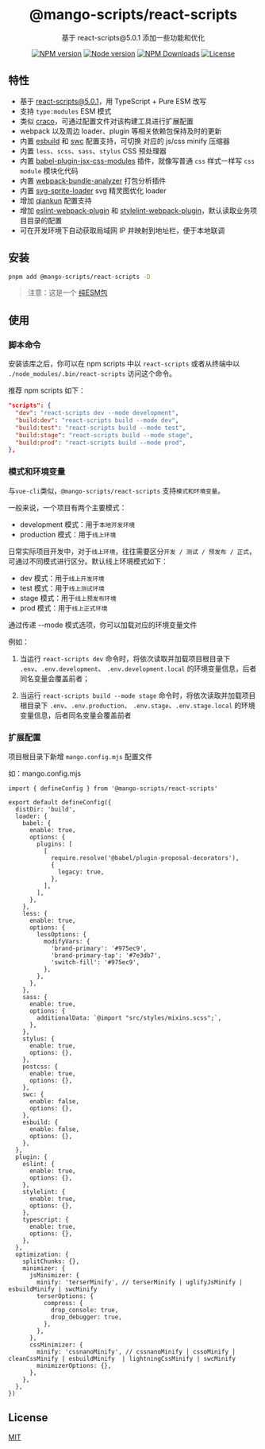 <h1 align="center">
@mango-scripts/react-scripts
</h1>
<p align="center">
基于 react-scripts@5.0.1 添加一些功能和优化
<p>
<p align="center">
<a href="https://www.npmjs.com/package/@mango-scripts/react-scripts" target="__blank" rel="noopener noreferrer"><img src="https://img.shields.io/npm/v/@mango-scripts/react-scripts?label=" alt="NPM version"></a>
<a href="https://www.npmjs.com/package/@mango-scripts/react-scripts" target="__blank" rel="noopener noreferrer"><img src="https://img.shields.io/node/v/@mango-scripts/react-scripts" alt="Node version"></a>
<a href="https://www.npmjs.com/package/@mango-scripts/react-scripts" target="__blank" rel="noopener noreferrer"><img alt="NPM Downloads" src="https://img.shields.io/npm/dt/@mango-scripts/react-scripts"></a>
<a href="./LICENSE" target="__blank" rel="noopener noreferrer"><img alt="License" src="https://img.shields.io/github/license/Albertlin0923/mango-scripts"></a>
</p>

## 特性

- 基于 [react-scripts@5.0.1](https://github.com/facebook/create-react-app/tree/main/packages/react-scripts)，用 TypeScript + Pure ESM 改写
- 支持 `type:modules` ESM 模式
- 类似 [craco](https://github.com/dilanx/craco)，可通过配置文件对该构建工具进行扩展配置
- webpack 以及周边 loader、plugin 等相关依赖包保持及时的更新
- 内置 [esbuild](https://github.com/evanw/esbuild) 和 [swc](https://github.com/swc-project/swc) 配置支持，可切换 对应的 js/css minify 压缩器
- 内置 `less`、`scss`、`sass`、`stylus` CSS 预处理器
- 内置 [babel-plugin-jsx-css-modules](https://github.com/CJY0208/babel-plugin-jsx-css-modules) 插件，就像写普通 `css` 样式一样写 `css module` 模块化代码
- 内置 [webpack-bundle-analyzer](https://github.com/webpack-contrib/webpack-bundle-analyzer) 打包分析插件
- 内置 [svg-sprite-loader](https://github.com/JetBrains/svg-sprite-loader) svg 精灵图优化 loader
- 增加 [qiankun](https://github.com/umijs/qiankun) 配置支持
- 增加 [eslint-webpack-plugin](https://github.com/webpack-contrib/eslint-webpack-plugin) 和 [stylelint-webpack-plugin](https://github.com/webpack-contrib/stylelint-webpack-plugin)，默认读取业务项目目录的配置
- 可在开发环境下自动获取局域网 IP 并映射到地址栏，便于本地联调

## 安装

```bash
pnpm add @mango-scripts/react-scripts -D
```

> 注意：这是一个 [纯ESM包](https://gist.github.com/sindresorhus/a39789f98801d908bbc7ff3ecc99d99c#pure-esm-package)

## 使用

### 脚本命令

安装该库之后，你可以在 npm scripts 中以 `react-scripts` 或者从终端中以 `./node_modules/.bin/react-scripts` 访问这个命令。

推荐 npm scripts 如下：

```json
"scripts": {
  "dev": "react-scripts dev --mode development",
  "build:dev": "react-scripts build --mode dev",
  "build:test": "react-scripts build --mode test",
  "build:stage": "react-scripts build --mode stage",
  "build:prod": "react-scripts build --mode prod",
},
```

### 模式和环境变量

与`vue-cli`类似，`@mango-scripts/react-scripts` 支持`模式和环境变量`。

一般来说，一个项目有两个主要模式：

- development 模式：用于`本地开发环境`
- production 模式：用于`线上环境`

日常实际项目开发中，对于`线上环境`，往往需要区分`开发 / 测试 / 预发布 / 正式`，可通过不同模式进行区分。默认线上环境模式如下：

- dev 模式：用于`线上开发环境`
- test 模式：用于`线上测试环境`
- stage 模式：用于`线上预发布环境`
- prod 模式：用于`线上正式环境`

通过传递 --mode 模式选项，你可以加载对应的环境变量文件

例如：

1. 当运行 `react-scripts dev` 命令时，将依次读取并加载项目根目录下 `.env`、`.env.development`、 `.env.development.local` 的环境变量信息，后者同名变量会覆盖前者；

2. 当运行 `react-scripts build --mode stage` 命令时，将依次读取并加载项目根目录下 `.env`、`.env.production`、 `.env.stage`、`.env.stage.local` 的环境变量信息，后者同名变量会覆盖前者

### 扩展配置

项目根目录下新增 `mango.config.mjs` 配置文件

如：mango.config.mjs

```
import { defineConfig } from '@mango-scripts/react-scripts'

export default defineConfig({
  distDir: 'build',
  loader: {
    babel: {
      enable: true,
      options: {
        plugins: [
          [
            require.resolve('@babel/plugin-proposal-decorators'),
            {
              legacy: true,
            },
          ],
        ],
      },
    },
    less: {
      enable: true,
      options: {
        lessOptions: {
          modifyVars: {
            'brand-primary': '#975ec9',
            'brand-primary-tap': '#7e3db7',
            'switch-fill': '#975ec9',
          },
        },
      },
    },
    sass: {
      enable: true,
      options: {
        additionalData: `@import "src/styles/mixins.scss";`,
      },
    },
    stylus: {
      enable: true,
      options: {},
    },
    postcss: {
      enable: true,
      options: {},
    },
    swc: {
      enable: false,
      options: {},
    },
    esbuild: {
      enable: false,
      options: {},
    },
  },
  plugin: {
    eslint: {
      enable: true,
      options: {},
    },
    stylelint: {
      enable: true,
      options: {},
    },
    typescript: {
      enable: true,
      options: {},
    },
  },
  optimization: {
    splitChunks: {},
    minimizer: {
      jsMinimizer: {
        minify: 'terserMinify', // terserMinify | uglifyJsMinify | esbuildMinify | swcMinify
        terserOptions: {
          compress: {
            drop_console: true,
            drop_debugger: true,
          },
        },
      },
      cssMinimizer: {
        minify: 'cssnanoMinify', // cssnanoMinify | cssoMinify | cleanCssMinify | esbuildMinify  | lightningCssMinify | swcMinify
        minimizerOptions: {},
      },
    },
  },
})
```

## License

[MIT](./LICENSE)
